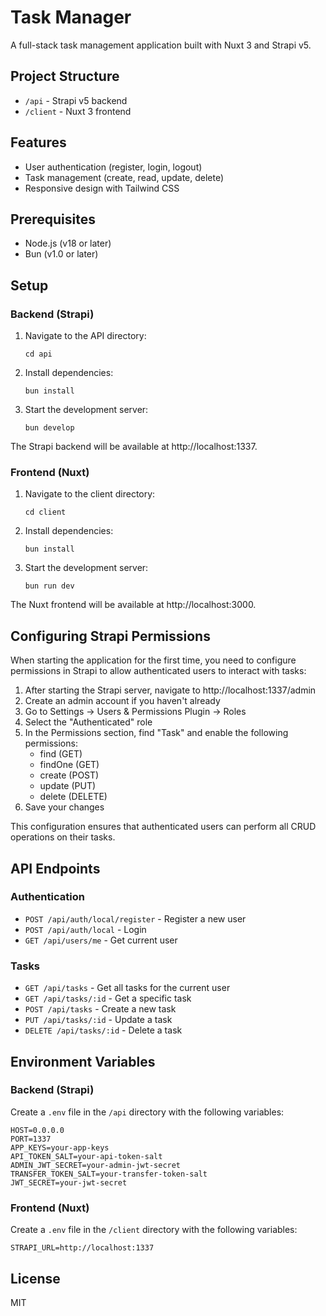 # Task Manager

A full-stack task management application built with Nuxt 3 and Strapi v5.

## Project Structure

- `/api` - Strapi v5 backend
- `/client` - Nuxt 3 frontend

## Features

- User authentication (register, login, logout)
- Task management (create, read, update, delete)
- Responsive design with Tailwind CSS

## Prerequisites

- Node.js (v18 or later)
- Bun (v1.0 or later)

## Setup

### Backend (Strapi)

1. Navigate to the API directory:

   ```
   cd api
   ```

2. Install dependencies:

   ```
   bun install
   ```

3. Start the development server:
   ```
   bun develop
   ```

The Strapi backend will be available at http://localhost:1337.

### Frontend (Nuxt)

1. Navigate to the client directory:

   ```
   cd client
   ```

2. Install dependencies:

   ```
   bun install
   ```

3. Start the development server:
   ```
   bun run dev
   ```

The Nuxt frontend will be available at http://localhost:3000.

## Configuring Strapi Permissions

When starting the application for the first time, you need to configure permissions in Strapi to allow authenticated users to interact with tasks:

1. After starting the Strapi server, navigate to http://localhost:1337/admin
2. Create an admin account if you haven't already
3. Go to Settings → Users & Permissions Plugin → Roles
4. Select the "Authenticated" role
5. In the Permissions section, find "Task" and enable the following permissions:
   - find (GET)
   - findOne (GET)
   - create (POST)
   - update (PUT)
   - delete (DELETE)
6. Save your changes

This configuration ensures that authenticated users can perform all CRUD operations on their tasks.

## API Endpoints

### Authentication

- `POST /api/auth/local/register` - Register a new user
- `POST /api/auth/local` - Login
- `GET /api/users/me` - Get current user

### Tasks

- `GET /api/tasks` - Get all tasks for the current user
- `GET /api/tasks/:id` - Get a specific task
- `POST /api/tasks` - Create a new task
- `PUT /api/tasks/:id` - Update a task
- `DELETE /api/tasks/:id` - Delete a task

## Environment Variables

### Backend (Strapi)

Create a `.env` file in the `/api` directory with the following variables:

```
HOST=0.0.0.0
PORT=1337
APP_KEYS=your-app-keys
API_TOKEN_SALT=your-api-token-salt
ADMIN_JWT_SECRET=your-admin-jwt-secret
TRANSFER_TOKEN_SALT=your-transfer-token-salt
JWT_SECRET=your-jwt-secret
```

### Frontend (Nuxt)

Create a `.env` file in the `/client` directory with the following variables:

```
STRAPI_URL=http://localhost:1337
```

## License

MIT
